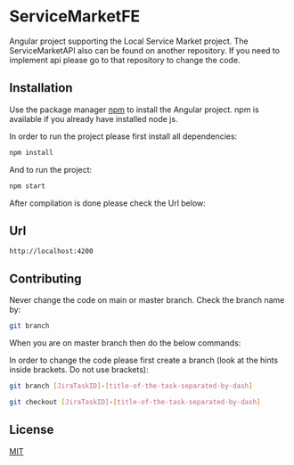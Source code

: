 # ServiceMarketFE

Angular project supporting the Local Service Market project. The ServiceMarketAPI also can be found on another repository. If you need to implement api please go to that repository to change the code.

## Installation

Use the package manager [npm](https://www.npmjs.com/) to install the Angular project. npm is available if you already have installed node js.

In order to run the project please first install all dependencies:

```bash
npm install
```

And to run the project:

```bash
npm start
```

After compilation is done please check the Url below:

## Url

```url
http://localhost:4200
```

## Contributing
Never change the code on main or master branch. Check the branch name by:
```bash
git branch
```
When you are on master branch then do the below commands:

In order to change the code please first create a branch (look at the hints inside brackets. Do not use brackets):
```bash
git branch [JiraTaskID]-[title-of-the-task-separated-by-dash]
```
```bash
git checkout [JiraTaskID]-[title-of-the-task-separated-by-dash]
```



## License
[MIT](https://choosealicense.com/licenses/mit/)
